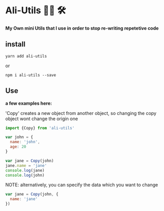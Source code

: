 # Ali-Utils :construction_worker_man: :hammer_and_wrench: 

**My Own mini Utils that I use in order to stop re-writing repetetive code**

## install

`yarn add ali-utils`

or

`npm i ali-utils --save`

## Use
**a few examples here:**

'Copy' creates a new object from another object, so changing the copy object 
wont change the origin one
```js
import {Copy} from 'ali-utils'

var john = {
  name: 'john',
  age: 20
}

var jane = Copy(john)
jane.name = 'jane'
console.log(jane)
console.log(john)
```

NOTE: alternatively, you can specify the data which you want to change 

```js
var jane = Copy(john, {
  name: 'jane'
})
```